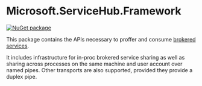# Microsoft.ServiceHub.Framework

[![NuGet package](https://img.shields.io/nuget/v/Microsoft.ServiceHub.Framework.svg)](https://www.nuget.org/packages/Microsoft.ServiceHub.Framework)

This package contains the APIs necessary to proffer and consume [brokered services](https://learn.microsoft.com/visualstudio/extensibility/internals/brokered-service-essentials?view=vs-2022).

It includes infrastructure for in-proc brokered service sharing as well as sharing across processes on the same machine and user account over named pipes.
Other transports are also supported, provided they provide a duplex pipe.
